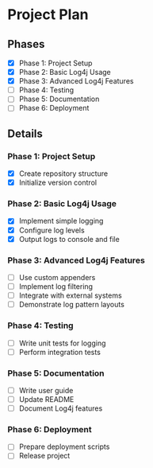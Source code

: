 # Project Plan

## Phases

- [x] Phase 1: Project Setup
- [x] Phase 2: Basic Log4j Usage
- [x] Phase 3: Advanced Log4j Features
- [ ] Phase 4: Testing
- [ ] Phase 5: Documentation
- [ ] Phase 6: Deployment

## Details

### Phase 1: Project Setup
- [x] Create repository structure
- [x] Initialize version control

### Phase 2: Basic Log4j Usage
- [x] Implement simple logging
- [x] Configure log levels
- [x] Output logs to console and file

### Phase 3: Advanced Log4j Features
- [ ] Use custom appenders
- [ ] Implement log filtering
- [ ] Integrate with external systems
- [ ] Demonstrate log pattern layouts

### Phase 4: Testing
- [ ] Write unit tests for logging
- [ ] Perform integration tests

### Phase 5: Documentation
- [ ] Write user guide
- [ ] Update README
- [ ] Document Log4j features

### Phase 6: Deployment
- [ ] Prepare deployment scripts
- [ ] Release project
